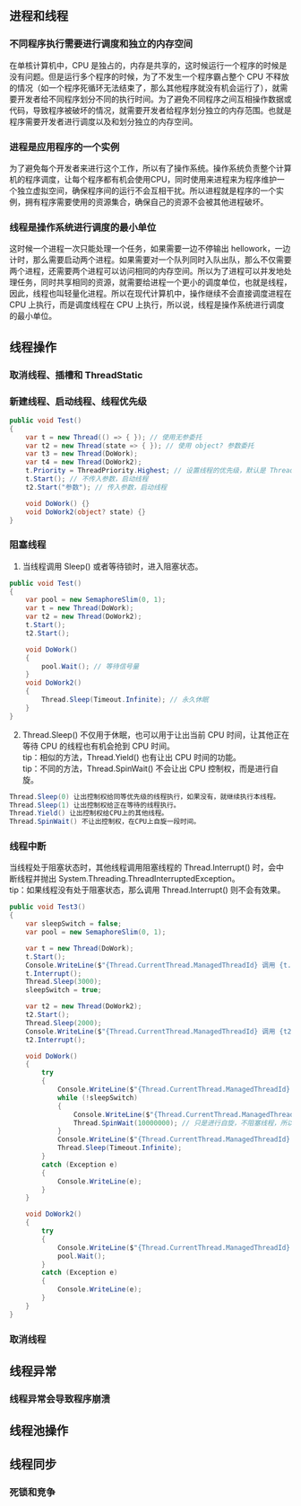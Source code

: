 ## 进程和线程
### 不同程序执行需要进行调度和独立的内存空间
在单核计算机中，CPU 是独占的，内存是共享的，这时候运行一个程序的时候是没有问题。但是运行多个程序的时候，为了不发生一个程序霸占整个 CPU 不释放的情况（如一个程序死循环无法结束了，那么其他程序就没有机会运行了），就需要开发者给不同程序划分不同的执行时间。为了避免不同程序之间互相操作数据或代码，导致程序被破坏的情况，就需要开发者给程序划分独立的内存范围。也就是程序需要开发者进行调度以及和划分独立的内存空间。  
### 进程是应用程序的一个实例
为了避免每个开发者来进行这个工作，所以有了操作系统。操作系统负责整个计算机的程序调度，让每个程序都有机会使用CPU，同时使用来进程来为程序维护一个独立虚拟空间，确保程序间的运行不会互相干扰。所以进程就是程序的一个实例，拥有程序需要使用的资源集合，确保自己的资源不会被其他进程破坏。

### 线程是操作系统进行调度的最小单位
这时候一个进程一次只能处理一个任务，如果需要一边不停输出 hellowork，一边计时，那么需要启动两个进程。如果需要对一个队列同时入队出队，那么不仅需要两个进程，还需要两个进程可以访问相同的内存空间。所以为了进程可以并发地处理任务，同时共享相同的资源，就需要给进程一个更小的调度单位，也就是线程，因此，线程也叫轻量化进程。所以在现代计算机中，操作继续不会直接调度进程在 CPU 上执行，而是调度线程在 CPU 上执行，所以说，线程是操作系统进行调度的最小单位。

## 线程操作
### 取消线程、插槽和 ThreadStatic
### 新建线程、启动线程、线程优先级
``` c#
public void Test()
{
    var t = new Thread(() => { }); // 使用无参委托
    var t2 = new Thread(state => { }); // 使用 object? 参数委托
    var t3 = new Thread(DoWork);
    var t4 = new Thread(DoWork2);
    t.Priority = ThreadPriority.Highest; // 设置线程的优先级，默认是 ThreadPriority.Normal
    t.Start(); // 不传入参数，启动线程
    t2.Start("参数"); // 传入参数，启动线程

    void DoWork() {}
    void DoWork2(object? state) {}
}
```
### 阻塞线程
1. 当线程调用 Sleep() 或者等待锁时，进入阻塞状态。
``` c#
public void Test()
{
    var pool = new SemaphoreSlim(0, 1);
    var t = new Thread(DoWork);
    var t2 = new Thread(DoWork2);
    t.Start();
    t2.Start();

    void DoWork()
    {
        pool.Wait(); // 等待信号量
    }
    void DoWork2()
    {
        Thread.Sleep(Timeout.Infinite); // 永久休眠
    }
}
```
2. Thread.Sleep() 不仅用于休眠，也可以用于让出当前 CPU 时间，让其他正在等待 CPU 的线程也有机会抢到 CPU 时间。   
   tip：相似的方法，Thread.Yield() 也有让出 CPU 时间的功能。  
   tip：不同的方法，Thread.SpinWait() 不会让出 CPU 控制权，而是进行自旋。
``` c#
Thread.Sleep(0) 让出控制权给同等优先级的线程执行，如果没有，就继续执行本线程。
Thread.Sleep(1) 让出控制权给正在等待的线程执行。
Thread.Yield() 让出控制权给CPU上的其他线程。
Thread.SpinWait() 不让出控制权，在CPU上自旋一段时间。
```
### 线程中断
当线程处于阻塞状态时，其他线程调用阻塞线程的 Thread.Interrupt() 时，会中断线程并抛出 System.Threading.ThreadInterruptedException。  
tip：如果线程没有处于阻塞状态，那么调用 Thread.Interrupt() 则不会有效果。
``` c#
public void Test3()
{
    var sleepSwitch = false;
    var pool = new SemaphoreSlim(0, 1);

    var t = new Thread(DoWork);
    t.Start();
    Console.WriteLine($"{Thread.CurrentThread.ManagedThreadId} 调用 {t.ManagedThreadId} 的 Interrupt()");
    t.Interrupt();
    Thread.Sleep(3000);
    sleepSwitch = true;

    var t2 = new Thread(DoWork2);
    t2.Start();
    Thread.Sleep(2000);
    Console.WriteLine($"{Thread.CurrentThread.ManagedThreadId} 调用 {t2.ManagedThreadId} 的 Interrupt()");
    t2.Interrupt();

    void DoWork()
    {
        try
        {
            Console.WriteLine($"{Thread.CurrentThread.ManagedThreadId}: 开始执行");
            while (!sleepSwitch)
            {
                Console.WriteLine($"{Thread.CurrentThread.ManagedThreadId}: 自旋 SpinWait()");
                Thread.SpinWait(10000000); // 只是进行自旋，不阻塞线程，所以不会被中断
            }
            Console.WriteLine($"{Thread.CurrentThread.ManagedThreadId}: 休眠 Sleep()");
            Thread.Sleep(Timeout.Infinite);
        }
        catch (Exception e)
        {
            Console.WriteLine(e);
        }
    }

    void DoWork2()
    {
        try
        {
            Console.WriteLine($"{Thread.CurrentThread.ManagedThreadId}: 开始执行");
            pool.Wait();
        }
        catch (Exception e)
        {
            Console.WriteLine(e);
        }
    }
}
```
### 取消线程


## 线程异常
### 线程异常会导致程序崩溃
## 线程池操作

## 线程同步
### 死锁和竞争
